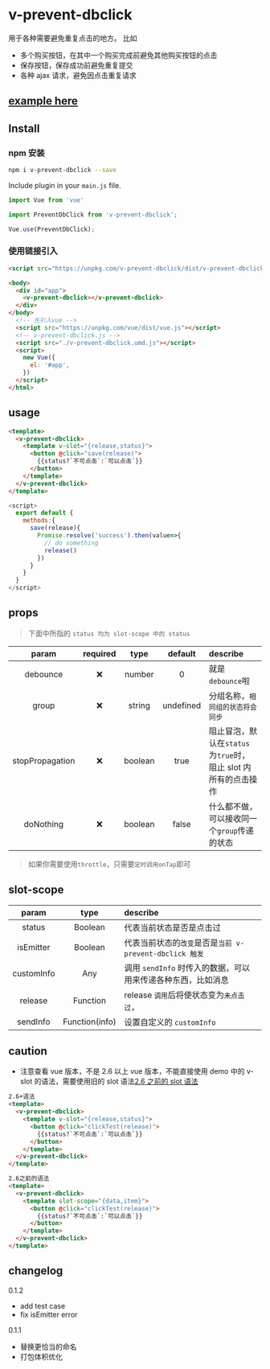 # v-prevent-dbclick

用于各种需要避免重复点击的地方。
比如

- 多个购买按钮，在其中一个购买完成前避免其他购买按钮的点击
- 保存按钮，保存成功前避免重复提交
- 各种 ajax 请求，避免因点击重复请求

## [example here](https://w1301625107.github.io/v-prevent-dbclick/demo/index.html)

## Install 
### npm 安装

```bash
npm i v-prevent-dbclick --save
```

Include plugin in your `main.js` file.

```js
import Vue from 'vue'

import PreventDbClick from 'v-prevent-dbclick';

Vue.use(PreventDbClick);
```

### 使用链接引入
```html
<script src="https://unpkg.com/v-prevent-dbclick/dist/v-prevent-dbclick.umd.js"></script>
```

```html
<body>
  <div id="app">
    <v-prevent-dbclick></v-prevent-dbclick>
  </div>
</body>
  <!-- 先引入vue -->
  <script src="https://unpkg.com/vue/dist/vue.js"></script>
  <!-- v-prevent-dbclick.js -->
  <script src="./v-prevent-dbclick.umd.js"></script>
  <script>
    new Vue({
      el: '#app',
    })
  </script>
</html>
```
## usage

```html
<template>
  <v-prevent-dbclick>
    <template v-slot="{release,status}">
      <button @click="save(release)">
        {{status?`不可点击`:`可以点击`}}
      </button>
    </template>
  </v-prevent-dbclick>
</template>
```

```js
<script>
  export default {
    methods:{
      save(release){
        Promise.resolve('success').then(value=>{
          // do something
          release()
        })
      }
    }
  }
</script>
```

## props

> 下面中所指的 `status 均为 slot-scope 中的 status`

|      param      | required |  type   |  default  | describe                                                       |
| :-------------: | :------: | :-----: | :-------: | :------------------------------------------------------------- |
|    debounce     |    ❌      | number  |     0     | 就是 `debounce`啦                                               |
|      group      |    ❌      | string  | undefined | 分组名称，`相同组的状态将会同步`                     |
| stopPropagation |    ❌      | boolean |   true    | 阻止冒泡，默认在`status`为`true`时，阻止 slot 内所有的点击操作 |
|    doNothing    |    ❌      | boolean |   false   | 什么都不做，可以接收同一个`group`传递的状态                   |

> 如果你需要使用`throttle`，只需要`定时调用onTap`即可



## slot-scope

|   param    |      type      | describe                                                     |
| :--------: | :------------: | :----------------------------------------------------------- |
|   status   |    Boolean     | 代表当前状态是否是点击过                                     |
| isEmitter  |    Boolean     | 代表当前状态的`改变`是否是`当前 v-prevent-dbclick 触发  `        |
| customInfo |      Any       | 调用 `sendInfo` 时传入的数据，可以用来传递各种东西，比如消息 |
|   release    |    Function    | release `调用`后将使状态变为`未点击过`，                       |
|  sendInfo  | Function(info) | 设置自定义的 `customInfo`                                    |

## caution

- 注意查看 vue 版本，不是 2.6 以上 vue 版本，不能直接使用 demo 中的 v-slot 的语法，需要使用旧的 slot 语法[2.6 之前的 slot 语法](https://cn.vuejs.org/v2/guide/components-slots.html#%E5%BA%9F%E5%BC%83%E4%BA%86%E7%9A%84%E8%AF%AD%E6%B3%95)

```html
2.6+语法
<template>
  <v-prevent-dbclick>
    <template v-slot="{release,status}">
      <button @click="clickTest(release)">
        {{status?`不可点击`:`可以点击`}}
      </button>
    </template>
  </v-prevent-dbclick>
</template>
```

```html
2.6之前的语法
<template>
  <v-prevent-dbclick>
    <template slot-scope="{data,item}">
      <button @click="clickTest(release)">
        {{status?`不可点击`:`可以点击`}}
      </button>
    </template>
  </v-prevent-dbclick>
</template>
```

## changelog
0.1.2
- add test case
- fix isEmitter error

0.1.1
- 替换更恰当的命名
- 打包体积优化